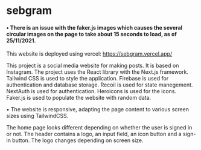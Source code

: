 # sebgram

#### • There is an issue with the faker.js images which causes the several circular images on the page to take about 15 seconds to load, as of 25/11/2021.

This website is deployed using vercel: https://sebgram.vercel.app/

This project is a social media website for making posts. It is based on Instagram. The project uses the React library with the Next.js framework. Tailwind CSS is used to style the application. Firebase is used for authentication and database storage. Recoil is used for state manegement. NextAuth is used for authentication. Heroicons is used for the icons. Faker.js is used to populate the website with random data.

• The website is responsive, adapting the page content to various screen sizes using TailwindCSS.

The home page looks different depending on whether the user is signed in or not.
The header contains a logo, an input field, an icon button and a sign-in button. The logo changes depending on screen size.

